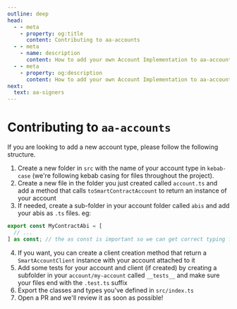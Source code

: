 ```yaml
---
outline: deep
head:
  - - meta
    - property: og:title
      content: Contributing to aa-accounts
  - - meta
    - name: description
      content: How to add your own Account Implementation to aa-accounts
  - - meta
    - property: og:description
      content: How to add your own Account Implementation to aa-accounts
next:
  text: aa-signers
---
```


# Contributing to `aa-accounts`

If you are looking to add a new account type, please follow the following structure.

1. Create a new folder in `src` with the name of your account type in `kebab-case` (we're following kebab casing for files throughout the project).
2. Create a new file in the folder you just created called `account.ts` and add a method that calls `toSmartContractAccount` to return an instance of your account
3. If needed, create a sub-folder in your account folder called `abis` and add your abis as `.ts` files. eg:

```ts
export const MyContractAbi = [
  // ...
] as const; // the as const is important so we can get correct typing from viem
```

4. If you want, you can create a client creation method that return a `SmartAccountClient` instance with your account attached to it
5. Add some tests for your account and client (if created) by creating a subfolder in your `account/my-account` called `__tests__` and make sure your files end with the `.test.ts` suffix
6. Export the classes and types you've defined in `src/index.ts`
7. Open a PR and we'll review it as soon as possible!
